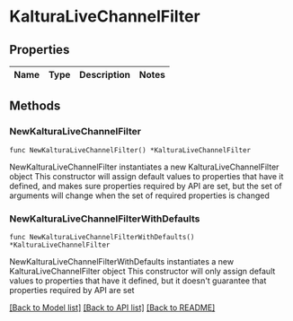# KalturaLiveChannelFilter

## Properties

Name | Type | Description | Notes
------------ | ------------- | ------------- | -------------

## Methods

### NewKalturaLiveChannelFilter

`func NewKalturaLiveChannelFilter() *KalturaLiveChannelFilter`

NewKalturaLiveChannelFilter instantiates a new KalturaLiveChannelFilter object
This constructor will assign default values to properties that have it defined,
and makes sure properties required by API are set, but the set of arguments
will change when the set of required properties is changed

### NewKalturaLiveChannelFilterWithDefaults

`func NewKalturaLiveChannelFilterWithDefaults() *KalturaLiveChannelFilter`

NewKalturaLiveChannelFilterWithDefaults instantiates a new KalturaLiveChannelFilter object
This constructor will only assign default values to properties that have it defined,
but it doesn't guarantee that properties required by API are set


[[Back to Model list]](../README.md#documentation-for-models) [[Back to API list]](../README.md#documentation-for-api-endpoints) [[Back to README]](../README.md)


